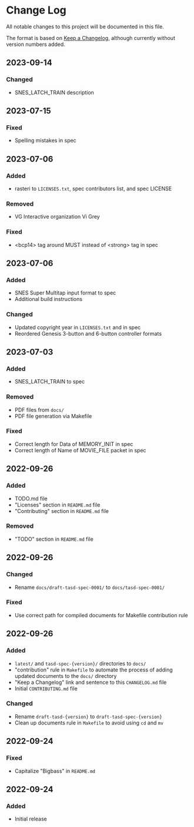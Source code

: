 # Change Log
All notable changes to this project will be documented in this file.

The format is based on [Keep a Changelog](https://keepachangelog.com/en/1.0.0/), although currently without version numbers added.


## 2023-09-14
### Changed
- SNES_LATCH_TRAIN description


## 2023-07-15
### Fixed
- Spelling mistakes in spec


## 2023-07-06
### Added
- rasteri to `LICENSES.txt`, spec contributors list, and spec LICENSE

### Removed
- VG Interactive organization Vi Grey

### Fixed
- \<bcp14\> tag around MUST instead of \<strong\> tag in spec


## 2023-07-06
### Added
- SNES Super Multitap input format to spec
- Additional build instructions

### Changed
- Updated copyright year in `LICENSES.txt` and in spec
- Reordered Genesis 3-button and 6-button controller formats


## 2023-07-03
### Added
- SNES\_LATCH\_TRAIN to spec

### Removed
- PDF files from `docs/`
- PDF file generation via Makefile

### Fixed
- Correct length for Data of MEMORY\_INIT in spec
- Correct length of Name of MOVIE\_FILE packet in spec


## 2022-09-26
### Added
- TODO.md file
- "Licenses" section in `README.md` file
- "Contributing" section in `README.md` file

### Removed
- "TODO" section in `README.md` file


## 2022-09-26
### Changed
- Rename `docs/draft-tasd-spec-0001/` to `docs/tasd-spec-0001/`

### Fixed
- Use correct path for compiled documents for Makefile contribution rule


## 2022-09-26
### Added
- `latest/` and `tasd-spec-{version}/` directories to `docs/`
- "contribution" rule in `Makefile` to automate the process of adding updated documents to the `docs/` directory
- "Keep a Changelog" link and sentence to this `CHANGELOG.md` file
- Initial `CONTRIBUTING.md` file

### Changed
- Rename `draft-tasd-{version}` to `draft-tasd-spec-{version}`
- Clean up documents rule in `Makefile` to avoid using `cd` and `mv`


## 2022-09-24
### Fixed
- Capitalize "Bigbass" in `README.md`


## 2022-09-24
### Added
- Initial release
